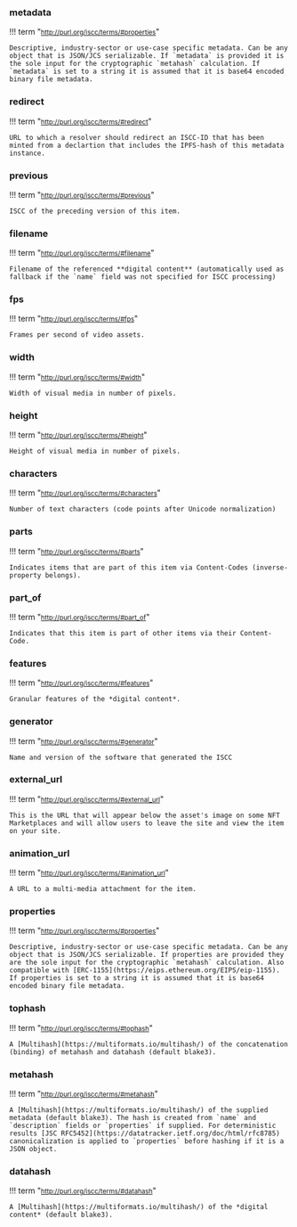 ### **metadata**

!!! term "<small><http://purl.org/iscc/terms/#properties></small>"

    Descriptive, industry-sector or use-case specific metadata. Can be any object that is JSON/JCS serializable. If `metadata` is provided it is the sole input for the cryptographic `metahash` calculation. If `metadata` is set to a string it is assumed that it is base64 encoded binary file metadata.

### **redirect**

!!! term "<small><http://purl.org/iscc/terms/#redirect></small>"

    URL to which a resolver should redirect an ISCC-ID that has been minted from a declartion that includes the IPFS-hash of this metadata instance.

### **previous**

!!! term "<small><http://purl.org/iscc/terms/#previous></small>"

    ISCC of the preceding version of this item.

### **filename**

!!! term "<small><http://purl.org/iscc/terms/#filename></small>"

    Filename of the referenced **digital content** (automatically used as fallback if the `name` field was not specified for ISCC processing)

### **fps**

!!! term "<small><http://purl.org/iscc/terms/#fps></small>"

    Frames per second of video assets.

### **width**

!!! term "<small><http://purl.org/iscc/terms/#width></small>"

    Width of visual media in number of pixels.

### **height**

!!! term "<small><http://purl.org/iscc/terms/#height></small>"

    Height of visual media in number of pixels.

### **characters**

!!! term "<small><http://purl.org/iscc/terms/#characters></small>"

    Number of text characters (code points after Unicode normalization)

### **parts**

!!! term "<small><http://purl.org/iscc/terms/#parts></small>"

    Indicates items that are part of this item via Content-Codes (inverse-property belongs).

### **part_of**

!!! term "<small><http://purl.org/iscc/terms/#part_of></small>"

    Indicates that this item is part of other items via their Content-Code.

### **features**

!!! term "<small><http://purl.org/iscc/terms/#features></small>"

    Granular features of the *digital content*.

### **generator**

!!! term "<small><http://purl.org/iscc/terms/#generator></small>"

    Name and version of the software that generated the ISCC

### **external_url**

!!! term "<small><http://purl.org/iscc/terms/#external_url></small>"

    This is the URL that will appear below the asset's image on some NFT Marketplaces and will allow users to leave the site and view the item on your site.

### **animation_url**

!!! term "<small><http://purl.org/iscc/terms/#animation_url></small>"

    A URL to a multi-media attachment for the item.

### **properties**

!!! term "<small><http://purl.org/iscc/terms/#properties></small>"

    Descriptive, industry-sector or use-case specific metadata. Can be any object that is JSON/JCS serializable. If properties are provided they are the sole input for the cryptographic `metahash` calculation. Also compatible with [ERC-1155](https://eips.ethereum.org/EIPS/eip-1155). If properties is set to a string it is assumed that it is base64 encoded binary file metadata.

### **tophash**

!!! term "<small><http://purl.org/iscc/terms/#tophash></small>"

    A [Multihash](https://multiformats.io/multihash/) of the concatenation (binding) of metahash and datahash (default blake3).

### **metahash**

!!! term "<small><http://purl.org/iscc/terms/#metahash></small>"

    A [Multihash](https://multiformats.io/multihash/) of the supplied metadata (default blake3). The hash is created from `name` and `description` fields or `properties` if supplied. For deterministic results [JSC RFC5452](https://datatracker.ietf.org/doc/html/rfc8785) canonicalization is applied to `properties` before hashing if it is a JSON object.

### **datahash**

!!! term "<small><http://purl.org/iscc/terms/#datahash></small>"

    A [Multihash](https://multiformats.io/multihash/) of the *digital content* (default blake3).

